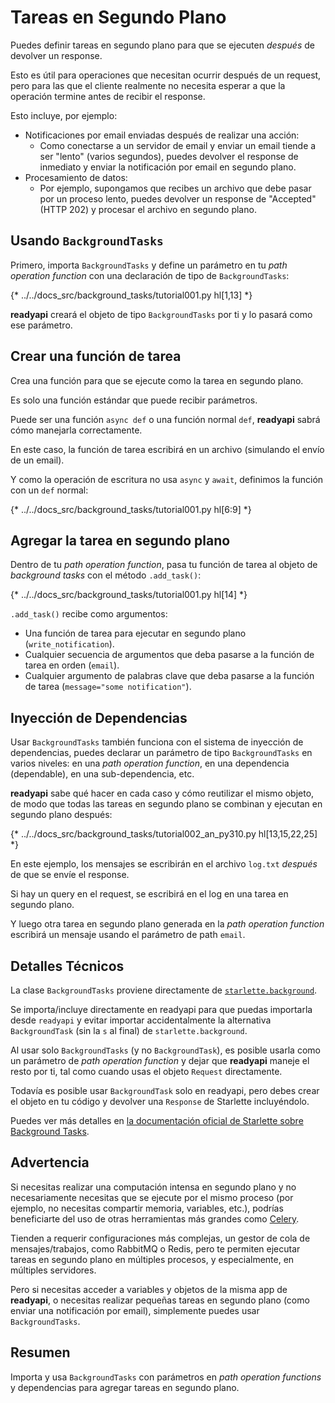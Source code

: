 # Tareas en Segundo Plano

Puedes definir tareas en segundo plano para que se ejecuten *después* de devolver un response.

Esto es útil para operaciones que necesitan ocurrir después de un request, pero para las que el cliente realmente no necesita esperar a que la operación termine antes de recibir el response.

Esto incluye, por ejemplo:

* Notificaciones por email enviadas después de realizar una acción:
  * Como conectarse a un servidor de email y enviar un email tiende a ser "lento" (varios segundos), puedes devolver el response de inmediato y enviar la notificación por email en segundo plano.
* Procesamiento de datos:
  * Por ejemplo, supongamos que recibes un archivo que debe pasar por un proceso lento, puedes devolver un response de "Accepted" (HTTP 202) y procesar el archivo en segundo plano.

## Usando `BackgroundTasks`

Primero, importa `BackgroundTasks` y define un parámetro en tu *path operation function* con una declaración de tipo de `BackgroundTasks`:

{* ../../docs_src/background_tasks/tutorial001.py hl[1,13] *}

**readyapi** creará el objeto de tipo `BackgroundTasks` por ti y lo pasará como ese parámetro.

## Crear una función de tarea

Crea una función para que se ejecute como la tarea en segundo plano.

Es solo una función estándar que puede recibir parámetros.

Puede ser una función `async def` o una función normal `def`, **readyapi** sabrá cómo manejarla correctamente.

En este caso, la función de tarea escribirá en un archivo (simulando el envío de un email).

Y como la operación de escritura no usa `async` y `await`, definimos la función con un `def` normal:

{* ../../docs_src/background_tasks/tutorial001.py hl[6:9] *}

## Agregar la tarea en segundo plano

Dentro de tu *path operation function*, pasa tu función de tarea al objeto de *background tasks* con el método `.add_task()`:

{* ../../docs_src/background_tasks/tutorial001.py hl[14] *}

`.add_task()` recibe como argumentos:

* Una función de tarea para ejecutar en segundo plano (`write_notification`).
* Cualquier secuencia de argumentos que deba pasarse a la función de tarea en orden (`email`).
* Cualquier argumento de palabras clave que deba pasarse a la función de tarea (`message="some notification"`).

## Inyección de Dependencias

Usar `BackgroundTasks` también funciona con el sistema de inyección de dependencias, puedes declarar un parámetro de tipo `BackgroundTasks` en varios niveles: en una *path operation function*, en una dependencia (dependable), en una sub-dependencia, etc.

**readyapi** sabe qué hacer en cada caso y cómo reutilizar el mismo objeto, de modo que todas las tareas en segundo plano se combinan y ejecutan en segundo plano después:

{* ../../docs_src/background_tasks/tutorial002_an_py310.py hl[13,15,22,25] *}

En este ejemplo, los mensajes se escribirán en el archivo `log.txt` *después* de que se envíe el response.

Si hay un query en el request, se escribirá en el log en una tarea en segundo plano.

Y luego otra tarea en segundo plano generada en la *path operation function* escribirá un mensaje usando el parámetro de path `email`.

## Detalles Técnicos

La clase `BackgroundTasks` proviene directamente de <a href="https://www.starlette.io/background/" class="external-link" target="_blank">`starlette.background`</a>.

Se importa/incluye directamente en readyapi para que puedas importarla desde `readyapi` y evitar importar accidentalmente la alternativa `BackgroundTask` (sin la `s` al final) de `starlette.background`.

Al usar solo `BackgroundTasks` (y no `BackgroundTask`), es posible usarla como un parámetro de *path operation function* y dejar que **readyapi** maneje el resto por ti, tal como cuando usas el objeto `Request` directamente.

Todavía es posible usar `BackgroundTask` solo en readyapi, pero debes crear el objeto en tu código y devolver una `Response` de Starlette incluyéndolo.

Puedes ver más detalles en <a href="https://www.starlette.io/background/" class="external-link" target="_blank">la documentación oficial de Starlette sobre Background Tasks</a>.

## Advertencia

Si necesitas realizar una computación intensa en segundo plano y no necesariamente necesitas que se ejecute por el mismo proceso (por ejemplo, no necesitas compartir memoria, variables, etc.), podrías beneficiarte del uso de otras herramientas más grandes como <a href="https://docs.celeryq.dev" class="external-link" target="_blank">Celery</a>.

Tienden a requerir configuraciones más complejas, un gestor de cola de mensajes/trabajos, como RabbitMQ o Redis, pero te permiten ejecutar tareas en segundo plano en múltiples procesos, y especialmente, en múltiples servidores.

Pero si necesitas acceder a variables y objetos de la misma app de **readyapi**, o necesitas realizar pequeñas tareas en segundo plano (como enviar una notificación por email), simplemente puedes usar `BackgroundTasks`.

## Resumen

Importa y usa `BackgroundTasks` con parámetros en *path operation functions* y dependencias para agregar tareas en segundo plano.
